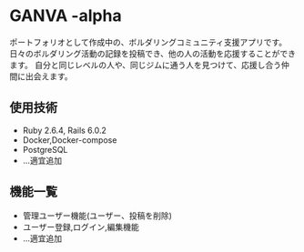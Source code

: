 # GANVA -alpha
ポートフォリオとして作成中の、ボルダリングコミュニティ支援アプリです。
日々のボルダリング活動の記録を投稿でき、他の人の活動を応援することができます。
自分と同じレベルの人や、同じジムに通う人を見つけて、応援し合う仲間に出会えます。

## 使用技術
- Ruby 2.6.4, Rails 6.0.2
- Docker,Docker-compose
- PostgreSQL
- ...適宜追加

## 機能一覧
- 管理ユーザー機能(ユーザー、投稿を削除)
- ユーザー登録,ログイン,編集機能
- ...適宜追加
